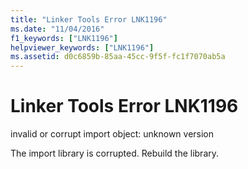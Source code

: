 ```yaml
---
title: "Linker Tools Error LNK1196"
ms.date: "11/04/2016"
f1_keywords: ["LNK1196"]
helpviewer_keywords: ["LNK1196"]
ms.assetid: d0c6859b-85aa-45cc-9f5f-fc1f7070ab5a
---
```

# Linker Tools Error LNK1196

invalid or corrupt import object: unknown version

The import library is corrupted. Rebuild the library.